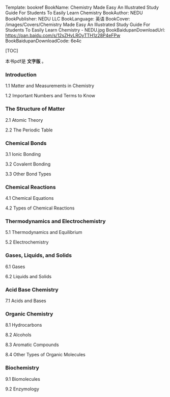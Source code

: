 Template: bookref
BookName: Chemistry Made Easy An Illustrated Study Guide For Students To Easily Learn Chemistry
BookAuthor: NEDU
BookPublisher: NEDU LLC
BookLanguage: 英语
BookCover: /images/Covers/Chemistry Made Easy An Illustrated Study Guide For Students To Easily Learn Chemistry - NEDU.jpg
BookBaidupanDownloadUrl: https://pan.baidu.com/s/12sZHvLROyTTH1z28P4eFPw 
BookBaidupanDownloadCode: 6e4c

[TOC]

本书pdf是 **文字版** 。

### Introduction

1.1 Matter and Measurements in Chemistry

1.2 Important Numbers and Terms to Know

### The Structure of Matter

2.1 Atomic Theory

2.2 The Periodic Table

### Chemical Bonds
3.1 Ionic Bonding

3.2 Covalent Bonding

3.3 Other Bond Types



### Chemical Reactions

4.1 Chemical Equations

4.2 Types of Chemical Reactions

### Thermodynamics and Electrochemistry

5.1 Thermodynamics and Equilibrium

5.2 Electrochemistry

### Gases, Liquids, and Solids

6.1 Gases

6.2 Liquids and Solids

### Acid Base Chemistry

7.1 Acids and Bases

### Organic Chemistry

8.1 Hydrocarbons

8.2 Alcohols

8.3 Aromatic Compounds

8.4 Other Types of Organic Molecules

### Biochemistry

9.1 Biomolecules

9.2 Enzymology
